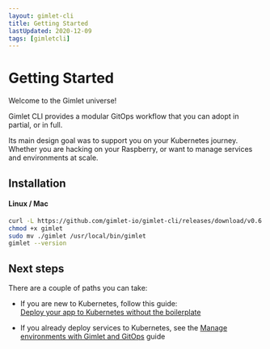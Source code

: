 ```yaml
---
layout: gimlet-cli
title: Getting Started
lastUpdated: 2020-12-09
tags: [gimletcli]
---
```


# Getting Started

Welcome to the Gimlet universe!

Gimlet CLI provides a modular GitOps workflow that you can adopt in partial, or in full.

Its main design goal was to support you on your Kubernetes journey.
Whether you are hacking on your Raspberry, or want to manage services and environments at scale.

## Installation

#### Linux / Mac

```bash
curl -L https://github.com/gimlet-io/gimlet-cli/releases/download/v0.6.0/gimlet-$(uname)-$(uname -m) -o gimlet
chmod +x gimlet
sudo mv ./gimlet /usr/local/bin/gimlet
gimlet --version
```

## Next steps

There are a couple of paths you can take:

- If you are new to Kubernetes, follow this guide: <br />
  [Deploy your app to Kubernetes without the boilerplate](/gimlet-cli/deploy-your-app-to-kubernetes-without-the-boilerplate)

- If you already deploy services to Kubernetes, see the
  [Manage environments with Gimlet and GitOps](/gimlet-cli/manage-environments-with-gimlet-and-gitops) guide